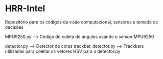 # HRR-Intel
Repositório para os códigos da visão computacional, sensores e tomada de decisões

MPU9250.py --> Código de coleta de angulos usando o sensor MPU9250

detector.py --> Detector de cores
trackbar_detector.py --> Trackbars utilizadas para coletar os vetores HSV para o detector.py
